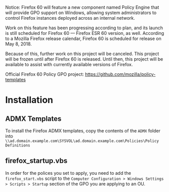 ﻿Notice:
Firefox 60 will feature a new component named Policy Engine that will provide GPO support on Windows, allowing system administrators to control Firefox instances deployed across an internal network.

Work on this feature has been progressing according to plan, and its launch is still scheduled for Firefox 60 — Firefox ESR 60 version, as well. According to a Mozilla Firefox release calendar, Firefox 60 is scheduled for release on May 8, 2018.

Because of this, further work on this project will be canceled.  This project will be frozen until after Firefox 60 is released.  Until then, this project will be available to assist with currently available versions of Firefox.

Official Firefox 60 Policy GPO project: https://github.com/mozilla/policy-templates
 
 # Installation

## ADMX Templates
To install the Firefox ADMX templates, copy the contents of the `ADMX` folder into `\\ad.domain.example.com\SYSVOL\ad.domain.example.com\Policies\Policy Definitions`

## firefox_startup.vbs
In order for the polices you set to apply, you need to add the `firefox_start.vbs` script to the `Computer Configuration > Windows Settings > Scripts > Startup` section of the GPO you are applying to an OU.
